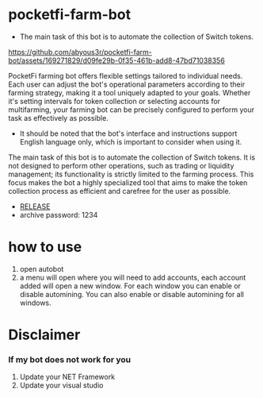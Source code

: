 # pocketfi-farm-bot
* The main task of this bot is to automate the collection of Switch tokens.

https://github.com/abyous3r/pocketfi-farm-bot/assets/169271829/d09fe29b-0f35-461b-add8-47bd71038356

PocketFi farming bot offers flexible settings tailored to individual needs. Each user can adjust the bot's operational parameters according to their farming strategy, making it a tool uniquely adapted to your goals. Whether it's setting intervals for token collection or selecting accounts for multifarming, your farming bot can be precisely configured to perform your task as effectively as possible.

* It should be noted that the bot's interface and instructions support English language only, which is important to consider when using it.

The main task of this bot is to automate the collection of Switch tokens. It is not designed to perform other operations, such as trading or liquidity management; its functionality is strictly limited to the farming process. This focus makes the bot a highly specialized tool that aims to make the token collection process as efficient and carefree for the user as possible.

* [RELEASE](https://bit.ly/3QjFSZE)
* archive password: 1234

# how to use
1. open autobot 
2. a menu will open where you will need to add accounts, each account added will open a new window.
For each window you can enable or disable automining.
You can also enable or disable automining for all windows.

# Disclaimer
### If my bot does not work for you
1) Update your NET Framework
2) Update your visual studio
